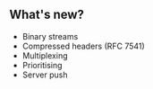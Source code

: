 ## What's new?

* Binary streams
* Compressed headers (RFC 7541)
* Multiplexing
* Prioritising
* Server push
